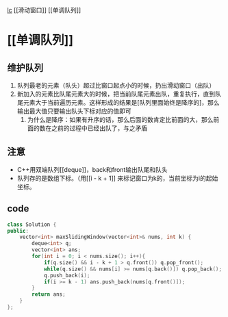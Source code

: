 [lc](https://leetcode-cn.com/problems/sliding-window-maximum/)
[[滑动窗口]] [[单调队列]]
# [[单调队列]]
## 维护队列
1. 队列最老的元素（队头）超过比窗口起点小的时候，扔出滑动窗口（出队）
2. 新加入的元素比队尾元素大的时候，把当前队尾元素出队，重复执行，直到队尾元素大于当前遍历元素。这样形成的结果是[队列里面始终是降序的]，那么输出最大值只要输出队头下标对应的值即可
	1. 为什么是降序：如果有升序的话，那么后面的数肯定比前面的大，那么前面的数在之前的过程中已经出队了，与之矛盾

## 注意
- C++用双端队列[[deque]]，back和front输出队尾和队头
- 队列存的是数组下标。（用[[i - k + 1]] 来标记窗口为k的，当前坐标为i的起始坐标。

## code
```c++
class Solution {
public:
    vector<int> maxSlidingWindow(vector<int>& nums, int k) {
        deque<int> q;
        vector<int> ans;
        for(int i = 0; i < nums.size(); i++){
            if(q.size() && i - k + 1 > q.front()) q.pop_front();
            while(q.size() && nums[i] >= nums[q.back()]) q.pop_back();
            q.push_back(i);
            if(i >= k - 1) ans.push_back(nums[q.front()]);
        }
        return ans;
    }
};
```
